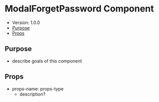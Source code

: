 # ModalForgetPassword Component
- Version: 1.0.0
- [Purpose](#purpose)
- [Props](#props)

## Purpose
- describe goals of this component

## Props
- props-name: props-type
  - description?